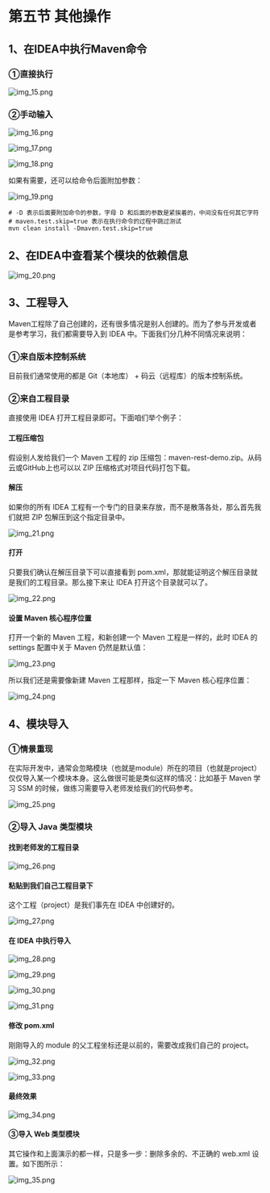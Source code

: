 # 第五节 其他操作

## 1、在IDEA中执行Maven命令

### ①直接执行

![img_15.png](picture/img_15.png)

### ②手动输入

![img_16.png](picture/img_16.png)

![img_17.png](picture/img_17.png)

![img_18.png](picture/img_18.png)

如果有需要，还可以给命令后面附加参数：

![img_19.png](picture/img_19.png)

```text
# -D 表示后面要附加命令的参数，字母 D 和后面的参数是紧挨着的，中间没有任何其它字符
# maven.test.skip=true 表示在执行命令的过程中跳过测试
mvn clean install -Dmaven.test.skip=true
```

## 2、在IDEA中查看某个模块的依赖信息

![img_20.png](picture/img_20.png)

## 3、工程导入

Maven工程除了自己创建的，还有很多情况是别人创建的。而为了参与开发或者是参考学习，我们都需要导入到 IDEA 中。下面我们分几种不同情况来说明：

### ①来自版本控制系统

目前我们通常使用的都是 Git（本地库） + 码云（远程库）的版本控制系统。

### ②来自工程目录

直接使用 IDEA 打开工程目录即可。下面咱们举个例子：

#### 工程压缩包

假设别人发给我们一个 Maven 工程的 zip 压缩包：maven-rest-demo.zip。从码云或GitHub上也可以以 ZIP 压缩格式对项目代码打包下载。

#### 解压

如果你的所有 IDEA 工程有一个专门的目录来存放，而不是散落各处，那么首先我们就把 ZIP 包解压到这个指定目录中。

![img_21.png](picture/img_21.png)

#### 打开

只要我们确认在解压目录下可以直接看到 pom.xml，那就能证明这个解压目录就是我们的工程目录。那么接下来让 IDEA 打开这个目录就可以了。

![img_22.png](picture/img_22.png)

#### 设置 Maven 核心程序位置

打开一个新的 Maven 工程，和新创建一个 Maven 工程是一样的，此时 IDEA 的 settings 配置中关于 Maven 仍然是默认值：

![img_23.png](picture/img_23.png)

所以我们还是需要像新建 Maven 工程那样，指定一下 Maven 核心程序位置：

![img_24.png](picture/img_24.png)

## 4、模块导入

### ①情景重现

在实际开发中，通常会忽略模块（也就是module）所在的项目（也就是project）仅仅导入某一个模块本身。这么做很可能是类似这样的情况：比如基于 Maven 学习 SSM 的时候，做练习需要导入老师发给我们的代码参考。

![img_25.png](picture/img_25.png)

### ②导入 Java 类型模块

#### 找到老师发的工程目录

![img_26.png](picture/img_26.png)

#### 粘贴到我们自己工程目录下

这个工程（project）是我们事先在 IDEA 中创建好的。

![img_27.png](picture/img_27.png)

#### 在 IDEA 中执行导入

![img_28.png](picture/img_28.png)

![img_29.png](picture/img_29.png)

![img_30.png](picture/img_30.png)

![img_31.png](picture/img_31.png)

#### 修改 pom.xml

刚刚导入的 module 的父工程坐标还是以前的，需要改成我们自己的 project。

![img_32.png](picture/img_32.png)

![img_33.png](picture/img_33.png)

#### 最终效果

![img_34.png](picture/img_34.png)

#### ③导入 Web 类型模块

其它操作和上面演示的都一样，只是多一步：删除多余的、不正确的 web.xml 设置。如下图所示：

![img_35.png](picture/img_35.png)